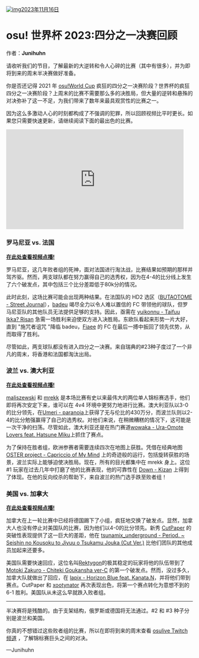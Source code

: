 [![img](https://i.ppy.sh/c654ce3b0a9aa87b1da2526a46141cf723c47935/68747470733a2f2f6f73752e7070792e73682f77696b692f696d616765732f546f75726e616d656e74732f4f57432f323032332f696d672f6f7763323032332d62616e6e65722e6a7067)2023年11月16日](https://osu.ppy.sh/home/news/2023-11-16-osu-world-cup-2023-quarterfinals-recap)

# osu! 世界杯 2023:四分之一决赛回顾

作者：**Junihuhn**

请收听我们的节目，了解最新的大逆转和令人心碎的比赛（其中有很多），并为即将到来的周末半决赛做好准备。

<!-- Tune in to catch up on the latest upsets and heartbreaks (of which there were many), and prepare yourself for the upcoming Semifinals weekend. -->

你是否还记得 2021 年 [osu!World Cup](https://osu.ppy.sh/wiki/en/Tournaments/OWC/2021#quarterfinals.1) 疯狂的四分之一决赛阶段？世界杯的疯狂四分之一决赛阶段？上周末的比赛不需要那么多的决胜局，但大量的逆转和悬殊的对决弥补了这一不足，为我们带来了数年来最具观赏性的比赛之一。

<!-- Do you remember the crazy Quarterfinals stage of the [2021 osu! World Cup](https://osu.ppy.sh/wiki/en/Tournaments/OWC/2021#quarterfinals.1), with a whopping five tiebreakers? Not as many were needed the past weekend, but the amount of upsets and close battles made up for it and delivered one of the most entertaining stages in some years. -->

因为这么多激动人心的时刻都构成了不强调的犯罪，所以回顾视频比平时更长。如果您只需要快速更新，请继续阅读下面的最出色的比赛。

<!-- Because so many exciting moments would've each constituted a crime not to highlight, the recap video is longer than usual. In case you just need a quick update, read on below for the most outstanding matches. -->

<iframe width="95%" src="https://www.youtube.com/embed/z4RotN3OuM4" frameborder="0" allowfullscreen="" style="box-sizing: border-box; border: none; max-width: 100%; aspect-ratio: 16 / 9;"></iframe>

###  罗马尼亚 vs. 法国

[**在此处查看视频点播!**](https://www.twitch.tv/videos/1974857501?t=03h39m18s)

罗马尼亚，这几年败者组的死神，面对法国进行淘汰战，比赛结果如预期的那样并驾齐驱。然而，两支球队都在努力赢得自己的选秀权，因为在4-4的比分线上发生了六个破发点，其中包括三个比分差距低于80k分的情况。

<!-- Romania, the grim reaper of the lower bracket in the past few years, faced France for an elimination battle, and the match turned out to be neck and neck as expected. However, both teams struggled with winning their own picks, as six break points happened up to the scoreline of 4–4, including three cases of score differences less than 80k points. -->

此时此刻，这场比赛可能会出现两种结果。在法国队的 HD2 选区（[BUTAOTOME - Street Journal](https://osu.ppy.sh/beatmapsets/2085341#osu/4368631)），[badeu](https://osu.ppy.sh/users/1473890) 竭尽全力以令人难以置信的 FC 带领他的球队，但罗马尼亚队的其他队员无法提供足够的支持。因此，亟需在 [yuikonnu - Taifuu Ikka? Risan](https://osu.ppy.sh/beatmapsets/2085338#osu/4368609) 急需一场胜利来迫使双方进入决胜局。东欧队看起来形势一片大好，直到 "施咒者诅咒 "降临 badeu，[Fiaee](https://osu.ppy.sh/users/10325072) 的 FC 在最后一搏中扳回了领先优势，从而取得了胜利。

<!-- At this point, this game could have gone either way. On the French HD2 pick ([BUTAOTOME - Street Journal](https://osu.ppy.sh/beatmapsets/2085341#osu/4368631)), [badeu](https://osu.ppy.sh/users/1473890) tried his very best to carry his team with a mind-boggling FC, but the rest of the Romania roster could not provide enough support. Consequently, a win on [yuikonnu - Taifuu Ikka? Risan](https://osu.ppy.sh/beatmapsets/2085338#osu/4368609) was desperately needed to force the tiebreaker. It looked good for the Eastern European team until the caster curse struck badeu — with [Fiaee](https://osu.ppy.sh/users/10325072)'s FC being able to bring back the lead, and thus the victory in a last-ditch effort. -->

尽管如此，两支球队都没有进入四分之一决赛。来自瑞典的#23种子度过了一个非凡的周末，将香港和法国都淘汰出局。

<!-- Nevertheless, neither team made it through the Quarterfinals. The #23 seed from Sweden had an exceptional weekend, eliminating both Hong Kong and France from the tournament. -->

###  波兰 vs. 澳大利亚

[**在此处查看视频点播!**](https://www.twitch.tv/videos/1975435768)

[maliszewski](https://osu.ppy.sh/users/12408961) 和 [mrekk](https://osu.ppy.sh/users/7562902) 是本场比赛有史以来最伟大的两位单人锦标赛选手，他们即将再次安定下来，谁可以在 4v4 环境中更努力地进行比赛。澳大利亚队以3-0的比分领先，在[Umeri - paranoia](https://osu.ppy.sh/beatmapsets/2085311#osu/4368554)上获得了无与伦比的430万分，而波兰队则以2-4的比分勉强赢得了自己的选秀权。对他们来说，在稍微糟糕的情况下，这可能是一次干净的扫荡。尽管如此，澳大利亚还是在热门赛道[wowaka - Ura-Omote Lovers feat. Hatsune Miku](https://osu.ppy.sh/beatmapsets/1872527#osu/3853099)上抓住了赛点。

 <!-- [maliszewski](https://osu.ppy.sh/users/12408961) and [mrekk](https://osu.ppy.sh/users/7562902), two of the greatest solo tournament players to ever grace this game, were about to settle once again who could carry harder in a 4v4 setting. It was the Australian roster getting the 3–0 head start with an unbeatable 4.3 million team score on [Umeri - paranoia](https://osu.ppy.sh/beatmapsets/2085311#osu/4368554), while the Polish team were just barely able to win their own picks for a 2–4 score. In a slightly worse case for them, this could have been a clean sweep. Still, Australia clutched out match point on the popular track [wowaka - Ura-Omote Lovers feat. Hatsune Miku](https://osu.ppy.sh/beatmapsets/1872527#osu/3853099). -->

 为了保持在胜者组，欧洲参赛者需要连续四次在地图上获胜。凭借在经典地图 [OSTER project - Capriccio of My Mind](https://osu.ppy.sh/beatmapsets/107475#osu/281632) 上的奇迹般的运行，包括旋转获胜的场景，波兰实际上能够迫使决胜局。现在，所有的目光都集中在 mrekk 身上。这位 #1 玩家在过去几年中打磨了他的比赛表现，他的可靠性在 [Down - Kizan](https://osu.ppy.sh/beatmapsets/2085347#osu/4368642) 上得到了体现。在他的反向绞杀的帮助下，来自波兰的热门选手跌至败者组！

<!-- To stay in winner's bracket, the European contestants needed four consecutive map wins. With a miracle run including a spin-to-win scenario on the classic map [OSTER project - Capriccio of My Mind](https://osu.ppy.sh/beatmapsets/107475#osu/281632), Poland was actually able to force the tiebreaker. Now, all eyes were on mrekk. The #1 player has polished his tournament performance during the past few years and his reliability showed on [Down - Kizan](https://osu.ppy.sh/beatmapsets/2085347#osu/4368642). With the help of his reverse choke, the favourites from Poland drop down to the lower bracket! -->

###  美国 vs. 加拿大

[**在此处查看视频点播!**](https://www.twitch.tv/videos/1975815592)

加拿大在上一轮比赛中已经将德国踢下了小组，疯狂地交换了破发点。显然，加拿大人也没有停止对美国队的比赛，因为他们以4-0的比分领先。新秀 [CutPaper](https://osu.ppy.sh/users/10975777) 的突破性表现提供了这一巨大的差距，他在 [tsunamix_underground - Period. ~ Seishin no Kousoku to Jiyuu o Tsukamu Jouka (Cut Ver.)](https://osu.ppy.sh/beatmapsets/1594769#osu/3257371) 比他们团队的其他成员加起来还要多。

<!-- Canada kicked Germany down the bracket last round already in a crazy exchange of break points. Apparently, the Canadians were not stopping against the American team either as they went for a clear 4–0 lead. This massive gap was provided by the breakthrough performance of rookie [CutPaper](https://osu.ppy.sh/users/10975777), who had a higher score on [tsunamix_underground - Period. ~ Seishin no Kousoku to Jiyuu o Tsukamu Jouka (Cut Ver.)](https://osu.ppy.sh/beatmapsets/1594769#osu/3257371) than the rest of their team combined. -->

美国队需要快速回应，这位名叫[Rektygon](https://osu.ppy.sh/users/7813296)的极其稳定的玩家将他的队伍带到了 [Motoki Zakuro - Chiteki Goukansha ver-C](https://osu.ppy.sh/beatmapsets/2085316#osu/4368565) 的第一个破发点。然而，没过多久，加拿大队就做出了回应，在 [lapix - Horizon Blue feat. Kanata.N](https://osu.ppy.sh/beatmapsets/974832#osu/2040486)，并将他们带到赛点。CutPaper 和 [xootynator](https://osu.ppy.sh/users/3717598) 再次表现出色，将第一个赛点转化为意想不到的 6-1 胜利。美国队从未这么早就跌入败者组。

<!-- The USA needed a quick reply and the extremely consistent player named [Rektygon](https://osu.ppy.sh/users/7813296) carried his team to the first break point on [Motoki Zakuro - Chiteki Goukansha ver-C](https://osu.ppy.sh/beatmapsets/2085316#osu/4368565). However, it didn't take long for the Canadian squad to answer, defending against another FC by Rektygon on [lapix - Horizon Blue feat. Kanata.N](https://osu.ppy.sh/beatmapsets/974832#osu/2040486) and bringing them to match point. Once again, CutPaper, together with [xootynator](https://osu.ppy.sh/users/3717598) showed a stellar performance and converted the first match point into an unexpected 6–1 victory. The US team has never gone down to the losers' bracket this early. -->

------

半决赛将是残酷的。由于支架结构，俄罗斯或德国将无法通过。#2 和 #3 种子分别是波兰和美国。

<!-- The Semifinals are going to be brutal to watch. Due to the bracket structure, either Russia or Germany will not be able to make it through. The same goes to seeds #2 and #3, Poland and USA respectively. -->

你真的不想错过这些败者组的比赛，所以在即将到来的周末查看 [osulive Twitch 频道](https://www.twitch.tv/osulive) ，了解锦标赛巨头之间的对决。

<!-- You really don't want to miss these lower bracket matches, so check out the [osulive Twitch channel](https://www.twitch.tv/osulive) during the upcoming weekend for the showdown between tournament titans. -->

—Junihuhn